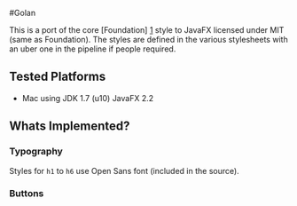 #Golan

This is a port of the core [Foundation] [1] style to JavaFX licensed under MIT (same as Foundation). The styles are defined in the various stylesheets with an uber one in the pipeline if people required.

## Tested Platforms

* Mac using JDK 1.7 (u10) JavaFX 2.2

## Whats Implemented?

### Typography

Styles for ```h1``` to ```h6``` use Open Sans font (included in the source).

### Buttons




[1]: http://foundation.zurb.com/ "Foundation"